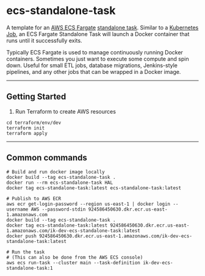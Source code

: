 # ecs-standalone-task

A template for an [AWS ECS Fargate](https://aws.amazon.com/fargate/) [standalone task](https://docs.aws.amazon.com/AmazonECS/latest/developerguide/ecs_run_task-v2.html). Similar to a [Kubernetes Job](https://kubernetes.io/docs/concepts/workloads/controllers/job/), an ECS Fargate Standalone Task will launch a Docker container that runs until it successfully exits.

Typically ECS Fargate is used to manage continuously running Docker containers. Sometimes you just want to execute some compute and spin down. Useful for small ETL jobs, database migrations, Jenkins-style pipelines, and any other jobs that can be wrapped in a Docker image.

---

## Getting Started

1. Run Terraform to create AWS resources

```
cd terraform/env/dev
terraform init
terraform apply
```

---

## Common commands

```
# Build and run docker image locally
docker build --tag ecs-standalone-task .
docker run --rm ecs-standalone-task HAL
docker tag ecs-standalone-task:latest ecs-standalone-task:latest

# Publish to AWS ECR
aws ecr get-login-password --region us-east-1 | docker login --username AWS --password-stdin 924586450630.dkr.ecr.us-east-1.amazonaws.com
docker build --tag ecs-standalone-task .
docker tag ecs-standalone-task:latest 924586450630.dkr.ecr.us-east-1.amazonaws.com/ik-dev-ecs-standalone-task:latest
docker push 924586450630.dkr.ecr.us-east-1.amazonaws.com/ik-dev-ecs-standalone-task:latest

# Run the task
# (This can also be done from the AWS ECS console)
aws ecs run-task --cluster main --task-definition ik-dev-ecs-standalone-task:1
```
